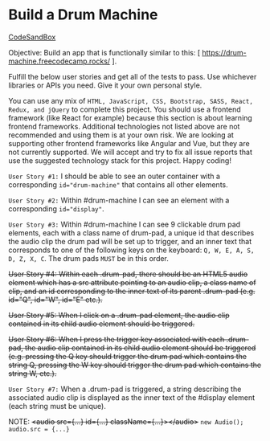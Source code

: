 # Build a Drum Machine

[CodeSandBox](https://codesandbox.io/p/github/yaroslavskiba/drum-machine/master?file=%2FREADME.md)

Objective: Build an app that is functionally similar to this: [ https://drum-machine.freecodecamp.rocks/ ].

Fulfill the below user stories and get all of the tests to pass. Use whichever libraries or APIs you need. Give it your own personal style.

You can use any mix of `HTML, JavaScript, CSS, Bootstrap, SASS, React, Redux, and jQuery` to complete this project. You should use a frontend framework (like React for example) because this section is about learning frontend frameworks. Additional technologies not listed above are not recommended and using them is at your own risk. We are looking at supporting other frontend frameworks like Angular and Vue, but they are not currently supported. We will accept and try to fix all issue reports that use the suggested technology stack for this project. Happy coding!

`User Story #1:` I should be able to see an outer container with a corresponding `id="drum-machine"` that contains all other elements.

`User Story #2:` Within #drum-machine I can see an element with a corresponding `id="display"`.

`User Story #3:` Within #drum-machine I can see 9 clickable drum pad elements, each with a class name of drum-pad, a unique id that describes the audio clip the drum pad will be set up to trigger, and an inner text that corresponds to one of the following keys on the keyboard: `Q, W, E, A, S, D, Z, X, C`. The drum pads `MUST` be in this order.

~~User Story #4: Within each .drum-pad, there should be an HTML5 audio element which has a src attribute pointing to an audio clip, a class name of clip, and an id corresponding to the inner text of its parent .drum-pad (e.g. id="Q", id="W", id="E" etc.).~~

~~User Story #5: When I click on a .drum-pad element, the audio clip contained in its child audio element should be triggered.~~

~~User Story #6: When I press the trigger key associated with each .drum-pad, the audio clip contained in its child audio element should be triggered (e.g. pressing the Q key should trigger the drum pad which contains the string Q, pressing the W key should trigger the drum pad which contains the string W, etc.).~~

`User Story #7:` When a .drum-pad is triggered, a string describing the associated audio clip is displayed as the inner text of the #display element (each string must be unique).

NOTE: ~~\<audio src={...} id={...} className={...}\>\</audio\>~~ `new Audio(); audio.src = {...}`

